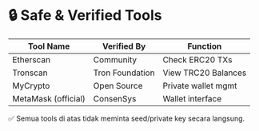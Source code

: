 # 🔒 Safe & Verified Tools

| Tool Name        | Verified By    | Function            |
|------------------|----------------|---------------------|
| Etherscan        | Community      | Check ERC20 TXs     |
| Tronscan         | Tron Foundation| View TRC20 Balances |
| MyCrypto         | Open Source    | Private wallet mgmt |
| MetaMask (official) | ConsenSys   | Wallet interface    |

✅ Semua tools di atas tidak meminta seed/private key secara langsung.
